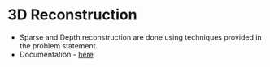 # 3D Reconstruction
- Sparse and Depth reconstruction are done using techniques provided in the problem statement.
- Documentation - [here](https://sakshm.notion.site/3D-reconstruction-1aa2cd90ffa4808a9288f54c2c2d387d)
